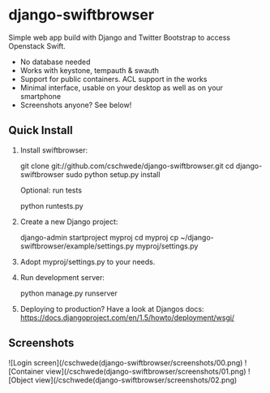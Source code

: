 django-swiftbrowser
===================

Simple web app build with Django and Twitter Bootstrap to access Openstack Swift.

* No database needed
* Works with keystone, tempauth & swauth
* Support for public containers. ACL support in the works
* Minimal interface, usable on your desktop as well as on your smartphone
* Screenshots anyone? See below!

Quick Install
-------------

1) Install swiftbrowser:

    git clone git://github.com/cschwede/django-swiftbrowser.git
    cd django-swiftbrowser
    sudo python setup.py install

   Optional: run tests

    python runtests.py

2) Create a new Django project:

    django-admin startproject myproj
    cd myproj
    cp ~/django-swiftbrowser/example/settings.py myproj/settings.py


3) Adopt myproj/settings.py to your needs.

4) Run development server:
    
    python manage.py runserver

5) Deploying to production? Have a look at Djangos docs: https://docs.djangoproject.com/en/1.5/howto/deployment/wsgi/

Screenshots
-----------

![Login screen](/cschwede(django-swiftbrowser/screenshots/00.png)
![Container view](/cschwede(django-swiftbrowser/screenshots/01.png)
![Object view](/cschwede(django-swiftbrowser/screenshots/02.png)
